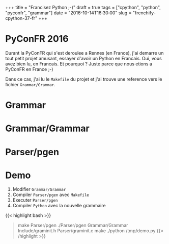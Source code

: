 +++
title = "Francisez Python ;-)"
draft = true
tags = ["cpython", "python", "pyconfr", "grammar"]
date = "2016-10-14T16:30:00"
slug = "frenchify-cpython-37-fr"
+++

# PyConFR 2016

Durant la PyConFR qui s'est deroulee a Rennes (en France), j'ai demarre un tout petit projet amusant, essayer d'avoir un Python en Francais. Oui, vous avez bien lu, en Francais. Et pourquoi ? Juste parce que nous etions a PyConFR en France ;-)

Dans ce cas, j'ai lu le `Makefile` du projet et j'ai trouve une reference vers le fichier `Grammar/Grammar`.

# Grammar

# Grammar/Grammar

# Parser/pgen

# Demo

1. Modifier `Grammar/Grammar`
2. Compiler `Parser/pgen` avec `Makefile`
3. Executer `Parser/pgen`
4. Compiler `Python` avec la nouvelle grammaire

{{< highlight bash >}}
> make Parser/pgen
> ./Parser/pgen Grammar/Grammar Include/graminit.h Parser/graminit.c
> make
> ./python /tmp/demo.py
{{< /highlight >}}
